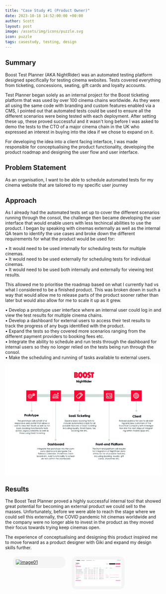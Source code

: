```yaml
---
title: "Case Study #1 (Product Owner)"
date: 2023-10-18 14:52:00:00 +00:00
author: Scott
layout: post
image: /assets/img/icons/puzzle.svg
icon: puzzle
tags: casestudy, testing, design
---
```


<h2>Summary</h2>

Boost Test Planner (AKA NightRider) was an automated testing platform designed specifically for testing cinema websites. Tests covered everything from ticketing, concessions, seating, gift cards and loyalty accounts.

Test Planner began solely as an internal project for the Boost ticketing platform that was used by over 100 cinema chains worldwide. As they were all using the same code with branding and custom features enabled via a CMS, I pointed out that automated tests could be used to ensure all the different scenarios were being tested with each deployment. After setting these up, these proved successful and it wasn't long before I was asked to demo the tests to the CTO of a major cinema chain in the UK who expressed an interest in buying into the idea if we chose to expand on it. 

For developing the idea into a client facing interface, I was made responsible for conceptualising the product functionality, developing the product roadmap and designing the user flow and user interface. 

<h2>Problem Statement</h2> 

As an organisation, I want to be able to schedule automated tests for my cinema website that are tailored to my specific user journey

<h2>Approach</h2>

As I already had the automated tests set up to cover the different scenarios running through the consol, the challenge then became developing the user interface that would enable users with less techincal abilities to use the product. I began by speaking with cinemas externally as well as the internal QA team to identify the use cases and broke down the different requirements for what the product would be used for:

• It would need to be used internally for scheduling tests for multiple cinemas.<br>
• It would need to be used externally for scheduling tests for individual cinemas.<br>
• It would need to be used both internally and externally for viewing test results.

This allowed me to prioritise the roadmap based on what I currently had vs what I considered to be a finished product. This was broken down in such a way that would allow me to release parts of the product sooner rather than later but would also allow for me to scale it up as it grew. 

• Develop a prototype user interface where an internal user could log in and view the test results for multiple cinema chains. <br>
• Develop a dashboard for external users to access their test results to track the progress of any bugs identified with the product. <br> 
• Expand the tests so they covered more scenarios ranging from the different payment providers to booking fees etc. <br>
• Integrate the ability to schedule and run tests through the dashboard for internal users so they no longer relied on the tests being run through the consol. <br>
• Make the scheduling and running of tasks available to external users.

<div class="imgblock">
    <img src="/assets/img/nightrider3.jpg"/>
</div>

<h2>Results</h2>

The Boost Test Planner proved a highly successful internal tool that showed great potential for becoming an external product we could sell to the masses. Unfortunately, before we were able to reach the stage where we could sell this externally, the COVID pandemic hit cinemas worldwide and the company were no longer able to invest in the product as they moved their focus towards trying keep cinemas open. 

The experience of conceptualising and designing this product inspired me to move forward as a product designer with Giki and expand my design skills further. 

<style>
.lb-album{
	width: 100%;
    display: table;
	margin: 0 auto;
    list-style-type: none;
    margin-top: 20px;

}
.lb-album li{
	float: left;
	margin-right: 20px;
	position: relative;
    list-style-type: none;
}
.lb-album li > a,
.lb-album li > a img{
	display: block;
}
.lb-album li > a{
	width: 150px;
	position: relative;
	padding: 10px;
	background: #F5F5F5;
	border-radius: 16px;
    margin-bottom: 20px;
}

.lb-album li > a span{
	position: absolute;
	width: 150px;
	top: 10px;
	left: 10px;
	text-align: center;
	line-height: 150px;
	color: rgba(27,54,81,0.8);
	font-size: 24px;
	opacity: 0;
	background: 
		radial-gradient(
			center, 
			ellipse cover, 
			rgba(255,255,255,0.56) 0%,
			rgba(241,210,194,1) 100%
		);
	transition: opacity 0.3s linear;
}
.lb-album li > a:hover span{
	opacity: 1;
}

.lb-overlay{
	width: 0px;
	height: 0px;
	position: fixed;
	overflow: hidden;
	left: 0px;
	top: 0px;
	padding: 0px;
	z-index: 999999;
	text-align: center;
	background: 
		radial-gradient(
			center, 
			ellipse cover, 
			rgba(255,255,255,0.56) 0%,
			rgba(241,210,194,1) 100%
		);
}

.lb-overlay > div{
	position: relative;
	color: rgba(27,54,81,0.8);
	width: 550px;
	height: 80px;
	margin: 40px auto 0px auto;
}
.lb-overlay div h3,
.lb-overlay div p{
	padding: 0px 20px;
	width: 200px;
	height: 60px;
}
.lb-overlay div h3{
	font-size: 36px;
	float: left;
	text-align: right;
	border-right: 1px solid rgba(27,54,81,0.4);
}
.lb-overlay div h3 span,
.lb-overlay div p{
	font-size: 16px;
	font-style: italic;
}
.lb-overlay div h3 span{
	display: block;
	line-height: 6px;
}
.lb-overlay div p{
	font-size: 14px;
	text-align: left;
	float: left;
	width: 260px;
}

.lb-overlay a.lb-close{
	z-index: 1001;
	color: #000000;
	position: absolute;
	top: 100px;
	left: 50%;
	font-size: 15px;
	line-height: 26px;
	text-align: center;
	width: 145px;
	height: 23px;
	overflow: hidden;
	margin-left: -55px;
	opacity: 0;
    font-family: HKGrotesk-Medium;
}

.lb-overlay a.lb-close: hover{
    text-decoration: underline;
}

.lb-overlay:target {
	width: auto;
	height: auto;
	bottom: 0px;
	right: 0px;
	padding: 80px 100px 120px 100px;
    background: #F5F5F5;
    overflow: scroll;
}

.lb-overlay:target img,
.lb-overlay:target a.lb-close{
	opacity: 1;
    text-decoration: underline;
}

.lb-overlay:target img {
	animation: fadeInScale 1.2s ease-in-out;
    margin-top: 55px;
    width: 60% !important;
}

@keyframes fadeInScale {
  0% { transform: scale(0.6); opacity: 0; }
  100% { transform: scale(1); opacity: 1; }
}

.portfolio1 h2 {
    margin-bottom: 20px;
}

.portfolio1 {
    margin-bottom: 20px;
}

.portfolioimg {
    max-height: 100%;
}

.lb-album li > a, .lb-album li > a img {
    margin: 0 auto;
}

.portfoliomobile {
    max-width: 350px;
}

.quotes {
    list-style-type: none;
    padding: 0;
    margin-top: 20px;
    margin-left: 0px;
}

.quotes li {
    list-style-type: none;
    font-family: HKGrotesk-Bold !important;
    
}

hr {
    margin: 40px auto;
    border: 0.5px solid #d1d1d1;
}

@media only screen and (min-device-width : 0px) and (max-device-width : 480px) and (orientation : portrait) { 

.lb-album li > a {
    width: 105px;
    margin-bottom: 20px !important;
}

.lb-overlay:target img {
	animation: fadeInScale 1.2s ease-in-out;
    margin-top: 80px;
    width: 95% !important;
}

.lb-overlay a.lb-close {
    top: 30px;
}

.lb-overlay:target {
    padding: 0px;
    z-index: 99999;
}

}

</style>

<ul class="lb-album">
	<li>
		<a href="#image-6">
			<img src="/assets/img/nightrider1.jpg" class="portfolioimg" alt="image01">
		</a>
        <div class="lb-overlay" id="image-6">
            <img src="/assets/img/nightrider1.jpg" alt="image01" />
            <a href="#page" class="lb-close">Return to Case Study</a>    
        </div>
	</li>
	<li>
		<a href="#image-7">
			<img src="/assets/img/nightrider2.jpg" class="portfolioimg" alt="image01">
		</a>
        <div class="lb-overlay" id="image-7">
            <img src="/assets/img/nightrider2.jpg" alt="image01" />
            <a href="#page" class="lb-close">Return to Case Study</a>    
        </div>
	</li>
</ul>
